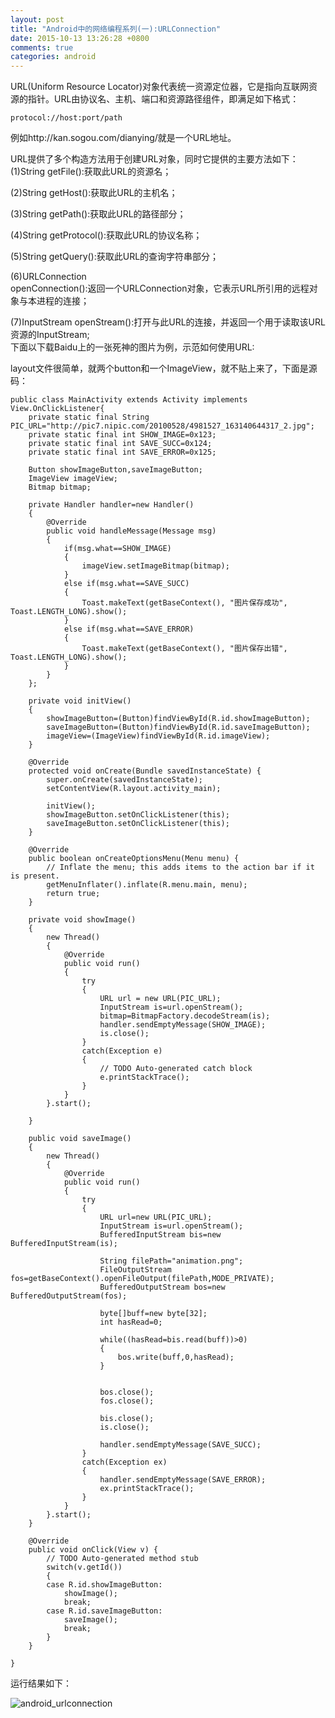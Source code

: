 ```yaml
---
layout: post
title: "Android中的网络编程系列(一):URLConnection"
date: 2015-10-13 13:26:28 +0800
comments: true
categories: android
---
```

URL(Uniform Resource Locator)对象代表统一资源定位器，它是指向互联网资源的指针。URL由协议名、主机、端口和资源路径组件，即满足如下格式：  

	protocol://host:port/path

例如http://kan.sogou.com/dianying/就是一个URL地址。  

URL提供了多个构造方法用于创建URL对象，同时它提供的主要方法如下：  
(1)String getFile():获取此URL的资源名；  

(2)String getHost():获取此URL的主机名；  

(3)String getPath():获取此URL的路径<!--more-->部分；  
 
(4)String getProtocol():获取此URL的协议名称；  

(5)String getQuery():获取此URL的查询字符串部分；  

(6)URLConnection  
openConnection():返回一个URLConnection对象，它表示URL所引用的远程对象与本进程的连接；  

(7)InputStream openStream():打开与此URL的连接，并返回一个用于读取该URL资源的InputStream;   
下面以下载Baidu上的一张死神的图片为例，示范如何使用URL:  

layout文件很简单，就两个button和一个ImageView，就不贴上来了，下面是源码：	  

	public class MainActivity extends Activity implements View.OnClickListener{
		private static final String PIC_URL="http://pic7.nipic.com/20100528/4981527_163140644317_2.jpg";
		private static final int SHOW_IMAGE=0x123;
		private static final int SAVE_SUCC=0x124;
		private static final int SAVE_ERROR=0x125;
		
		Button showImageButton,saveImageButton;
		ImageView imageView;
		Bitmap bitmap;
		
		private Handler handler=new Handler()
		{
			@Override
			public void handleMessage(Message msg)
			{
				if(msg.what==SHOW_IMAGE)
				{
					imageView.setImageBitmap(bitmap);
				}
				else if(msg.what==SAVE_SUCC)
				{
					Toast.makeText(getBaseContext(), "图片保存成功", Toast.LENGTH_LONG).show();
				}
				else if(msg.what==SAVE_ERROR)
				{
					Toast.makeText(getBaseContext(), "图片保存出错", Toast.LENGTH_LONG).show();
				}
			}
		};
		
		private void initView()
		{
			showImageButton=(Button)findViewById(R.id.showImageButton);
			saveImageButton=(Button)findViewById(R.id.saveImageButton);
			imageView=(ImageView)findViewById(R.id.imageView);
		}
		
		@Override
		protected void onCreate(Bundle savedInstanceState) {
			super.onCreate(savedInstanceState);
			setContentView(R.layout.activity_main);
			
			initView();
			showImageButton.setOnClickListener(this);
			saveImageButton.setOnClickListener(this);
		}

		@Override
		public boolean onCreateOptionsMenu(Menu menu) {
			// Inflate the menu; this adds items to the action bar if it is present.
			getMenuInflater().inflate(R.menu.main, menu);
			return true;
		}

		private void showImage()
		{
			new Thread()
			{
				@Override
				public void run()
				{
					try 
					{
						URL url = new URL(PIC_URL);
						InputStream is=url.openStream();
						bitmap=BitmapFactory.decodeStream(is);
						handler.sendEmptyMessage(SHOW_IMAGE);
			            is.close();
					} 
					catch(Exception e) 
					{
						// TODO Auto-generated catch block
						e.printStackTrace();
					}
				}
			}.start();
			
		}
		
		public void saveImage()
		{
			new Thread()
			{
				@Override
				public void run()
				{
					try		
					{
						URL url=new URL(PIC_URL);
						InputStream is=url.openStream();
						BufferedInputStream bis=new BufferedInputStream(is);
						
						String filePath="animation.png";
						FileOutputStream fos=getBaseContext().openFileOutput(filePath,MODE_PRIVATE);
						BufferedOutputStream bos=new BufferedOutputStream(fos);
						
						byte[]buff=new byte[32];
						int hasRead=0;
						
						while((hasRead=bis.read(buff))>0)
						{
							bos.write(buff,0,hasRead);
						}
						
						
						bos.close();
						fos.close();
						
						bis.close();
						is.close();
						
					    handler.sendEmptyMessage(SAVE_SUCC);
					}
					catch(Exception ex)
					{
						handler.sendEmptyMessage(SAVE_ERROR);
						ex.printStackTrace();
					}
				}
			}.start();
		}
		
		@Override
		public void onClick(View v) {
			// TODO Auto-generated method stub
			switch(v.getId())
			{
			case R.id.showImageButton:
				showImage();
				break;
			case R.id.saveImageButton:
				saveImage();
				break;
			}
		}

	}

运行结果如下：  

![android_urlconnection](http://7xn1yt.com1.z0.glb.clouddn.com/Android_urlconnection.png)
